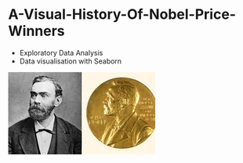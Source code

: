 # A-Visual-History-Of-Nobel-Price-Winners
- Exploratory Data Analysis
- Data visualisation with Seaborn

![](https://github.com/Cinda85/A-Visual-History-Of-Nobel-Price-Winners/blob/main/Alfred_Nobel.jpg)
